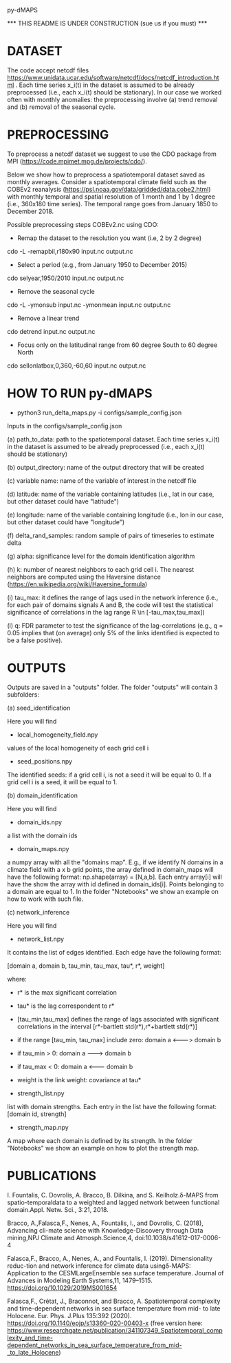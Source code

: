 py-dMAPS

*** THIS README IS UNDER CONSTRUCTION (sue us if you must) ***

# DATASET 

The code accept netcdf files https://www.unidata.ucar.edu/software/netcdf/docs/netcdf_introduction.html .
Each time series x_i(t) in the dataset is assumed to be already preprocessed (i.e., each x_i(t) should be stationary). In our case we worked often with monthly anomalies: the preprocessing involve (a) trend removal and (b) removal of the seasonal cycle.

# PREPROCESSING 

To preprocess a netcdf dataset we suggest to use the CDO package from MPI (https://code.mpimet.mpg.de/projects/cdo/).

Below we show how to preprocess a spatiotemporal dataset saved as monthly averages.
Consider a spatiotemporal climate field such as the COBEv2 reanalysis (https://psl.noaa.gov/data/gridded/data.cobe2.html) with monthly temporal and spatial resolution of 1 month and 1 by 1 degree (i.e., 360x180 time series). The temporal range goes from January 1850 to December 2018.

Possible preprocessing steps COBEv2.nc using CDO:

* Remap the dataset to the resolution you want (i.e, 2 by 2 degree)

cdo -L -remapbil,r180x90 input.nc output.nc

* Select a period (e.g., from January 1950 to December 2015)

cdo selyear,1950/2010 input.nc output.nc

* Remove the seasonal cycle

cdo -L -ymonsub input.nc -ymonmean input.nc output.nc 

* Remove a linear trend

cdo detrend input.nc output.nc

* Focus only on the latitudinal range from 60 degree South to 60 degree North

cdo sellonlatbox,0,360,-60,60 input.nc output.nc

# HOW TO RUN py-dMAPS 

* python3 run_delta_maps.py -i configs/sample_config.json

Inputs in the configs/sample_config.json

(a) path_to_data: path to the spatiotemporal dataset. Each time series x_i(t) in the dataset is assumed to be already preprocessed (i.e., each x_i(t) should be stationary)

(b) output_directory: name of the output directory that will be created

(c) variable name: name of the variable of interest in the netcdf file

(d) latitude: name of the variable containing latitudes (i.e., lat in our case, but other dataset could have "latitude")

(e) longitude: name of the variable containing longitude (i.e., lon in our case, but other dataset could have "longitude")

(f) delta_rand_samples: random sample of pairs of timeseries to estimate delta

(g) alpha: significance level for the domain identification algorithm

(h) k: number of nearest neighbors to each grid cell i. The nearest neighbors are computed using the Haversine distance (https://en.wikipedia.org/wiki/Haversine_formula)

(i) tau_max: it defines the range of lags used in the network inference (i.e., for each pair of domains signals A and B, the code will test the statistical significance of correlations in the lag range R \in [-tau_max,tau_max])

(l) q: FDR parameter to test the significance of the lag-correlations (e.g., q = 0.05 implies that (on average) only 5% of the links identified is expected to be a false positive).

# OUTPUTS 

Outputs are saved in a "outputs" folder.
The folder "outputs" will contain 3 subfolders:

(a) seed_identification

Here you will find 

* local_homogeneity_field.npy

values of the local homogeneity of each grid cell i

* seed_positions.npy

The identified seeds: if a grid cell i, is not a seed it will be equal to 0. If a grid cell i is a seed, it will be equal to 1.

(b) domain_identification

Here you will find

* domain_ids.npy

a list with the domain ids

* domain_maps.npy

a numpy array with all the "domains map". E.g., if we identify N domains in a climate field with a x b grid points, the array defined in domain_maps will have the following format: np.shape(array) = [N,a,b].
Each entry array[i] will have the show the array with id defined in domain_ids[i]. 
Points belonging to a domain are equal to 1. 
In the folder "Notebooks" we show an example on how to work with such file.

(c) network_inference

Here you will find

* network_list.npy

It contains the list of edges identified.
Each edge have the following format:

[domain a, domain b, tau_min, tau_max, tau*, r*, weight]

where:

- r* is the max significant correlation

- tau* is the lag correspondent to r*

- [tau_min,tau_max] defines the range of lags associated with significant correlations
in the interval [r*-bartlett std(r*),r*+bartlett std(r*)]

- if the range [tau_min, tau_max] include zero: domain a <---> domain b

- if tau_min > 0:                               domain a  ---> domain b

- if tau_max < 0:                               domain a <---  domain b

- weight is the link weight: covariance at tau*

* strength_list.npy

list with domain strengths. Each entry in the list have the following format:
[domain id, strength]

* strength_map.npy

A map where each domain is defined by its strength.
In the folder "Notebooks" we show an example on how to plot the strength map.

# PUBLICATIONS 

I. Fountalis, C. Dovrolis, A. Bracco, B. Dilkina, and S. Keilholz.δ-MAPS from spatio-temporaldata to a weighted and lagged network between functional domain.Appl. Netw. Sci., 3:21, 2018.

Bracco, A.,Falasca,F., Nenes, A., Fountalis, I., and Dovrolis, C. (2018), Advancing cli-mate science with Knowledge-Discovery through Data mining,NPJ Climate and Atmosph.Science,4, doi:10.1038/s41612-017-0006-4

Falasca,F., Bracco, A., Nenes, A., and Fountalis, I. (2019).  Dimensionality reduc-tion and network inference for climate data usingδ-MAPS: Application to the CESMLargeEnsemble sea surface temperature. Journal of Advances in Modeling Earth Systems,11, 1479–1515. https://doi.org/10.1029/2019MS001654

Falasca,F., Crétat, J., Braconnot, and Bracco, A. Spatiotemporal complexity and time-dependent networks in sea surface temperature from mid- to late Holocene. Eur. Phys. J.Plus 135:392 (2020). https://doi.org/10.1140/epjp/s13360-020-00403-x
(free version here: https://www.researchgate.net/publication/341107349_Spatiotemporal_complexity_and_time-dependent_networks_in_sea_surface_temperature_from_mid-_to_late_Holocene)

